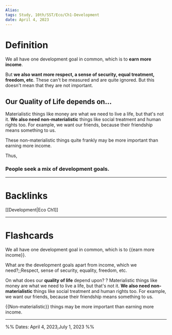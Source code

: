 ```yaml
---
Alias:
tags: Study, 10th/SST/Eco/Ch1-Development
date: April 4, 2023
---
```

# Definition
We all have one development goal in common, which is to **earn more income**.

But **we also want more respect, a sense of security, equal treatment, freedom, etc**. These can't be measured and are quite ignored. But this doesn't mean that they are not important.

## Our Quality of Life depends on...
Materialistic things like money are what we need to live a life, but that's not it. **We also need non-materialistic** things like social treatment and human rights too.
For example, we want our friends, because their friendship means something to us.

These non-materialistic things quite frankly may be more important than earning more income.

Thus,
### People seek a mix of development goals.

---
# Backlinks

[[Development|Eco Ch1]]

---
# Flashcards

We all have one development goal in common, which is to {{earn more income}}.
<!--SR:!2024-06-09,232,280-->

What are the development goals apart from income, which we need?;;Respect, sense of security, equality, freedom, etc.
<!--SR:!2024-05-30,222,280-->

On what does our **quality of life** depend upon?
?
Materialistic things like money are what we need to live a life, but that's not it. **We also need non-materialistic** things like social treatment and human rights too.
For example, we want our friends, because their friendship means something to us.
<!--SR:!2024-09-29,273,240-->

{{Non-materialistic}} things may be more important than earning more income.
<!--SR:!2024-05-25,217,280-->

---

%%
Dates: April 4, 2023,July 1, 2023
%%